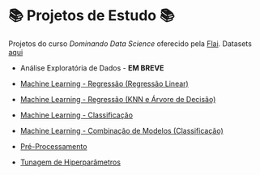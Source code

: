 # 📚 **Projetos de Estudo** 📚

Projetos do curso *Dominando Data Science* oferecido pela [Flai](https://www.instagram.com/flai.inteligencia.artificial/). Datasets [aqui](https://github.com/roberta-helena/projetos_estudo/tree/main/datasets)


* Análise Exploratória de Dados - **EM BREVE**
 
* [Machine Learning - Regressão (Regressão Linear)](https://github.com/roberta-helena/projetos_estudo/blob/main/Flai_2_ML_Regress%C3%A3o_(Regress%C3%A3o_Linear).ipynb)
 
* [Machine Learning - Regressão (KNN e Árvore de Decisão)](https://github.com/roberta-helena/projetos_estudo/blob/main/Flai_3_ML_Regress%C3%A3o_(KNN_e_%C3%81rvore_de_Decis%C3%A3o).ipynb)
 
* [Machine Learning - Classificação](https://github.com/roberta-helena/projetos_estudo/blob/main/Flai_4_ML_Classifica%C3%A7%C3%A3o.ipynb)
 
* [Machine Learning - Combinação de Modelos (Classificação)](https://github.com/roberta-helena/projetos_estudo/blob/main/Flai_5_ML_Combina%C3%A7%C3%A3o_de_Modelos_(Classifica%C3%A7%C3%A3o).ipynb)
 
* [Pré-Processamento](https://github.com/roberta-helena/projetos_estudo/blob/main/Flai_6_Pr%C3%A9_Processamento.ipynb)

* [Tunagem de Hiperparâmetros](https://github.com/roberta-helena/projetos_estudo/blob/main/Flai_7_Tunagem_de_Hiperpar%C3%A2metros.ipynb)
